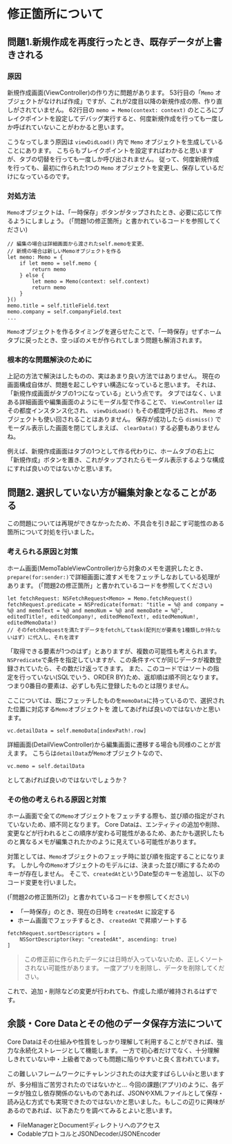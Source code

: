 # 修正箇所について

## 問題1.新規作成を再度行ったとき、既存データが上書きされる

### 原因

新規作成画面(ViewController)の作り方に問題があります。
53行目の「`Memo` オブジェクトがなければ作成」ですが、これが2度目以降の新規作成の際、作り直しがされていません。
62行目の `memo = Memo(context: context)` のところにブレイクポイントを設定してデバッグ実行すると、何度新規作成を行っても一度しか呼ばれていないことがわかると思います。

こうなってしまう原因は `viewDidLoad()` 内で `Memo` オブジェクトを生成していることにあります。
こちらもブレイクポイントを設定すればわかると思いますが、タブの切替を行っても一度しか呼び出されません。
従って、何度新規作成を行っても、最初に作られた1つの `Memo` オブジェクトを変更し、保存しているだけになっているのです。

### 対処方法

`Memo`オブジェクトは、「一時保存」ボタンがタップされたとき、必要に応じて作るようにしましょう。
(「問題1の修正箇所」と書かれているコードを参照してください)

```
// 編集の場合は詳細画面から渡されたself.memoを変更、
// 新規の場合は新しいMemoオブジェクトを作る
let memo: Memo = {
    if let memo = self.memo {
        return memo
    } else {
        let memo = Memo(context: self.context)
        return memo
    }
}()
memo.title = self.titleField.text
memo.company = self.companyField.text
...
```

`Memo`オブジェクトを作るタイミングを遅らせたことで、「一時保存」せずホームタブに戻ったとき、空っぽのメモが作られてしまう問題も解消されます。

### 根本的な問題解決のために

上記の方法で解決はしたものの、実はあまり良い方法ではありません。
現在の画面構成自体が、問題を起こしやすい構造になっていると思います。
それは、「新規作成画面がタブの1つになっている」という点です。
タブではなく、いまある詳細画面や編集画面のようにモーダル型で作ることで、 `ViewController` はその都度インスタンス化され、 `viewDidLoad()` もその都度呼び出され、 `Memo` オブジェクトも使い回されることはありません。
保存が成功したら `dismiss()` でモーダル表示した画面を閉じてしまえば、 `clearData()` する必要もありませんね。

例えば、新規作成画面はタブの1つとして作る代わりに、ホームタブの右上に「新規作成」ボタンを置き、これがタップされたらモーダル表示するような構成にすれば良いのではないかと思います。

## 問題2. 選択していない方が編集対象となることがある

この問題については再現ができなかったため、不具合を引き起こす可能性のある箇所について対処を行いました。

### 考えられる原因と対策

ホーム画面(MemoTableViewController)から対象のメモを選択したとき、`prepare(for:sender:)`で詳細画面に渡すメモをフェッチしなおしている処理があります。
(「問題2の修正箇所」と書かれているコードを参照してください)

```
let fetchRequest: NSFetchRequest<Memo> = Memo.fetchRequest()
fetchRequest.predicate = NSPredicate(format: "title = %@ and company = %@ and memoText = %@ and memoNum = %@ and memoDate = %@", editedTitle!, editedCompany!, editedMemoText!, editedMemoNum!, editedMemoData!)
// そのfetchRequestを満たすデータをfetchしてtask(配列だが要素を1種類しか持たないはず）に代入し、それを渡す
```

「取得できる要素が1つのはず」とありますが、複数の可能性も考えられます。
`NSPredicate`で条件を指定していますが、この条件すべてが同じデータが複数登録されていたら、その数だけ返ってきます。
また、このコードではソートの指定を行っていない(SQLでいう、ORDER BY)ため、返却順は順不同となります。つまり0番目の要素は、必ずしも先に登録したものとは限りません。

ここについては、既にフェッチしたものを`memoData`に持っているので、選択された位置に対応する`Memo`オブジェクトを
渡してあげれば良いのではないかと思います。

```
vc.detailData = self.memoData[indexPath!.row]
```

詳細画面(DetailViewController)から編集画面に遷移する場合も同様のことが言えます。
こちらは`detailData`が`Memo`オブジェクトなので、

```
vc.memo = self.detailData
```

としてあげれば良いのではないでしょうか？

### その他の考えられる原因と対策

ホーム画面で全ての`Memo`オブジェクトをフェッチする際も、並び順の指定がされていないため、順不同となります。
Core Dataは、エンティティの追加や削除、変更などが行われるとこの順序が変わる可能性があるため、あたかも選択したものと異なるメモが編集されたかのように見えている可能性があります。


対策としては、`Memo`オブジェクトのフェッチ時に並び順を指定することになります。
しかし今の`Memo`オブジェクトのモデルには、決まった並び順にするためのキーが存在しません。
そこで、`createdAt`というDate型のキーを追加し、以下のコード変更を行いました。

(「問題2の修正箇所(2)」と書かれているコードを参照してください)

* 「一時保存」のとき、現在の日時を `createdAt` に設定する
* ホーム画面でフェッチするとき、 `createdAt` で昇順ソートする

```
fetchRequest.sortDescriptors = [
    NSSortDescriptor(key: "createdAt", ascending: true)
]
```

> この修正前に作られたデータには日時が入っていないため、正しくソートされない可能性があります。
> 一度アプリを削除し、データを削除してください。

これで、追加・削除などの変更が行われても、作成した順が維持されるはずです。

## 余談・Core Dataとその他のデータ保存方法について

Core Dataはその仕組みや性質をしっかり理解して利用することができれば、強力な永続化ストレージとして機能します。
一方で初心者だけでなく、十分理解しきれていない中・上級者であっても問題に陥りやすいと良く言われています。

この難しいフレームワークにチャレンジされたのは大変すばらしい👍と思いますが、多分相当ご苦労されたのではないかと...
今回の課題(アプリ)のように、各データが独立し依存関係のないものであれば、JSONやXMLファイルとして保存・読み込む方式でも実現できたのではないかと思いました。もしこの辺りに興味があるのであれば、以下あたりを調べてみるとよいと思います。

* FileManagerとDocumentディレクトリへのアクセス
* CodableプロトコルとJSONDecoder/JSONEncoder

